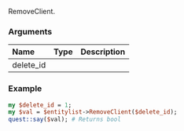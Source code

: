 RemoveClient.
### Arguments
**Name**|**Type**|**Description**
:---|:---|:---
delete_id||

### Example

```perl
my $delete_id = 1;
my $val = $entitylist->RemoveClient($delete_id);
quest::say($val); # Returns bool
```